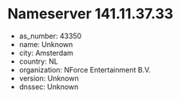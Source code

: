 # Nameserver 141.11.37.33

* as_number: 43350
* name: Unknown
* city: Amsterdam
* country: NL
* organization: NForce Entertainment B.V.
* version: Unknown
* dnssec: Unknown
